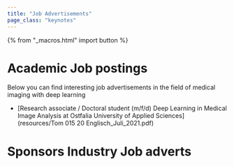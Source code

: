 ```yaml
---
title: "Job Advertisements"
page_class: "keynotes"
---
```


{% from "_macros.html" import button %}


# Academic Job postings

Below you can find interesting job advertisements in the field of medical imaging with deep learning

* [Research associate / Doctoral student (m/f/d) Deep Learning in Medical Image Analysis at Ostfalia University of Applied Sciences](resources/Tom 015 20 Englisch_Juli_2021.pdf)

# Sponsors Industry Job adverts
